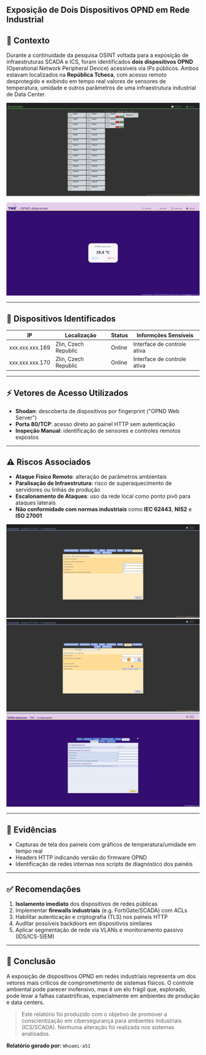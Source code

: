 ## Exposição de Dois Dispositivos OPND em Rede Industrial

## 🧠 Contexto

Durante a continuidade da pesquisa OSINT voltada para a exposição de infraestruturas SCADA e ICS, foram identificados **dois dispositivos OPND** (Operational Network Peripheral Device) acessíveis via IPs públicos. Ambos estavam localizados na **República Tcheca**, com acesso remoto desprotegido e exibindo em tempo real valores de sensores de temperatura, umidade e outros parâmetros de uma infraestrutura industrial de Data Center.
  
![descrição](/imgs/target_3/data%20center%201.png)    
  
![descrição](/imgs/target_3/data%20center%202.png)    
  
---

## 📂 Dispositivos Identificados

| IP               | Localização          | Status   | Informções Sensíveis            |
|------------------|------------------------|----------|------------------------------|
| xxx.xxx.xxx.169  | Zlin, Czech Republic   | Online   | Interface de controle ativa   |
| xxx.xxx.xxx.170  | Zlin, Czech Republic   | Online   | Interface de controle ativa |

---

## ⚡️ Vetores de Acesso Utilizados

- **Shodan**: descoberta de dispositivos por fingerprint ("OPND Web Server")
- **Porta 80/TCP**: acesso direto ao painel HTTP sem autenticação
- **Inspeção Manual**: identificação de sensores e controles remotos expostos

---

## ⚠️ Riscos Associados

- **Ataque Físico Remoto**: alteração de parâmetros ambientais
- **Paralisação de Infraestrutura**: risco de superaquecimento de servidores ou linhas de produção
- **Escalonamento de Ataques**: uso da rede local como ponto pivô para ataques laterais
- **Não conformidade com normas industriais** como **IEC 62443**, **NIS2** e **ISO 27001**
  
![descriçãp](/imgs/target_3/controle%20de%20temp%201.png)
![descrição](/imgs/target_3/input%20de%20entrada.png)
![descrição](/imgs/target_3/controle%20de%20temp%202.png)
  
---

## 🔎 Evidências

- Capturas de tela dos paineis com gráficos de temperatura/umidade em tempo real
- Headers HTTP indicando versão do firmware OPND
- Identificação de redes internas nos scripts de diagnóstico dos painéis

---

## ✅ Recomendações

1. **Isolamento imediato** dos dispositivos de redes públicas
2. Implementar **firewalls industriais** (e.g. FortiGate/SCADA) com ACLs
3. Habilitar autenticação e criptografia (TLS) nos paineis HTTP
4. Auditar possíveis backdoors em dispositivos similares
5. Aplicar segmentação de rede via VLANs e monitoramento passivo (IDS/ICS-SIEM)

---

## 📄 Conclusão

A exposição de dispositivos OPND em redes industriais representa um dos vetores mais críticos de comprometimento de sistemas físicos. O controle ambiental pode parecer inofensivo, mas é um elo frágil que, explorado, pode levar a falhas catastróficas, especialmente em ambientes de produção e data centers.

> Este relatório foi produzido com o objetivo de promover a conscientização em cibersegurança para ambientes industriais (ICS/SCADA). Nenhuma alteração foi realizada nos sistemas analisados.

**Relatório gerado por:**
`Whoami-a51`  

